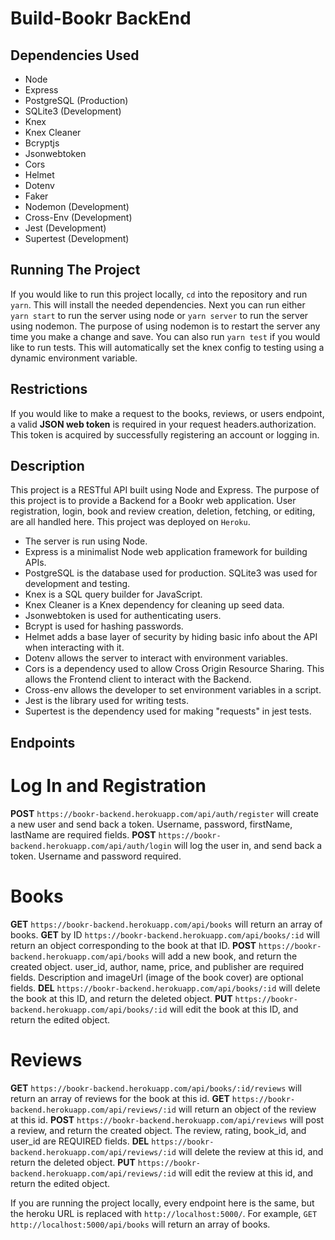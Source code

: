 # Build-Bookr BackEnd

## Dependencies Used

- Node
- Express
- PostgreSQL (Production)
- SQLite3 (Development)
- Knex
- Knex Cleaner
- Bcryptjs
- Jsonwebtoken
- Cors
- Helmet
- Dotenv
- Faker
- Nodemon (Development)
- Cross-Env (Development)
- Jest (Development)
- Supertest (Development)

## Running The Project

If you would like to run this project locally, `cd` into the repository and run `yarn`. This will install the needed dependencies. Next you can run either `yarn start` to run the server using node or `yarn server` to run the server using nodemon. The purpose of using nodemon is to restart the server any time you make a change and save. You can also run `yarn test` if you would like to run tests. This will automatically set the knex config to testing using a dynamic environment variable.

## Restrictions

If you would like to make a request to the books, reviews, or users endpoint, a valid **JSON web token** is required in your request headers.authorization. This token is acquired by successfully registering an account or logging in.

## Description

This project is a RESTful API built using Node and Express. The purpose of this project is to provide a Backend for a Bookr web application. User registration, login, book and review creation, deletion, fetching, or editing, are all handled here. This project was deployed on `Heroku`.

- The server is run using Node.
- Express is a minimalist Node web application framework for building APIs.
- PostgreSQL is the database used for production. SQLite3 was used for development and testing.
- Knex is a SQL query builder for JavaScript.
- Knex Cleaner is a Knex dependency for cleaning up seed data.
- Jsonwebtoken is used for authenticating users.
- Bcrypt is used for hashing passwords.
- Helmet adds a base layer of security by hiding basic info about the API when interacting with it.
- Dotenv allows the server to interact with environment variables.
- Cors is a dependency used to allow Cross Origin Resource Sharing. This allows the Frontend client to interact with the Backend.
- Cross-env allows the developer to set environment variables in a script.
- Jest is the library used for writing tests.
- Supertest is the dependency used for making "requests" in jest tests.

## Endpoints

# Log In and Registration

**POST** `https://bookr-backend.herokuapp.com/api/auth/register` will create a new user and send back a token. Username, password, firstName, lastName are required fields.
**POST** `https://bookr-backend.herokuapp.com/api/auth/login` will log the user in, and send back a token. Username and password required.

# Books

**GET** `https://bookr-backend.herokuapp.com/api/books` will return an array of books.
**GET** by ID `https://bookr-backend.herokuapp.com/api/books/:id` will return an object corresponding to the book at that ID.
**POST** `https://bookr-backend.herokuapp.com/api/books` will add a new book, and return the created object. user_id, author, name, price, and publisher are required fields. Description and imageUrl (image of the book cover) are optional fields.
**DEL** `https://bookr-backend.herokuapp.com/api/books/:id` will delete the book at this ID, and return the deleted object.
**PUT** `https://bookr-backend.herokuapp.com/api/books/:id` will edit the book at this ID, and return the edited object.

# Reviews

**GET** `https://bookr-backend.herokuapp.com/api/books/:id/reviews` will return an array of reviews for the book at this id.
**GET** `https://bookr-backend.herokuapp.com/api/reviews/:id` will return an object of the review at this id.
**POST** `https://bookr-backend.herokuapp.com/api/reviews` will post a review, and return the created object. The review, rating, book_id, and user_id are REQUIRED fields.
**DEL** `https://bookr-backend.herokuapp.com/api/reviews/:id` will delete the review at this id, and return the deleted object.
**PUT** `https://bookr-backend.herokuapp.com/api/reviews/:id` will edit the review at this id, and return the edited object.

If you are running the project locally, every endpoint here is the same, but the heroku URL is replaced with `http://localhost:5000/`. For example, `GET` `http://localhost:5000/api/books` will return an array of books.
